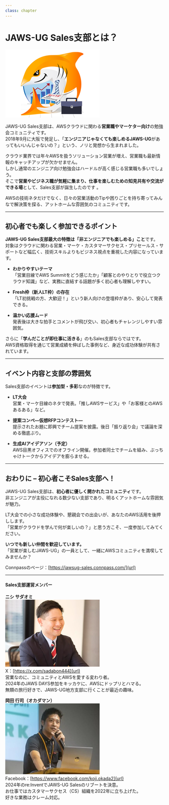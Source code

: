 ```yaml
---
class: chapter
---
```


# JAWS-UG Sales支部とは？
<img src="images/Sales/JAWS-UG Sales.png" />  

JAWS-UG Sales支部は、AWSクラウドに関わる**営業職やマーケター向け**の勉強会コミュニティです。  
2018年9月に大阪で発足し、「**エンジニアじゃなくても楽しめるJAWS-UG**があってもいいんじゃないの？」という、ノリと発想から生まれました。  

クラウド業界では年々AWSを扱うソリューション営業が増え、営業職も最新情報のキャッチアップが欠かせません。  
しかし通常のエンジニア向け勉強会はハードルが高く感じる営業職も多いでしょう。  
そこで**営業やビジネス職が気軽に集まり、仕事を楽しむための知見共有や交流ができる場**として、Sales支部が誕生したのです 。  

AWSの技術ネタだけでなく、日々の営業活動のTipや困りごとを持ち寄ってみんなで解決策を探る、アットホームな雰囲気のコミュニティです。  
  
---

## 初心者でも楽しく参加できるポイント
**JAWS-UG Sales支部最大の特徴は「非エンジニアでも楽しめる」こと**です。  
対象はクラウドに関わる営業・マーケ・カスタマーサクセス・プリセールス・サポートなど幅広く、技術スキルよりもビジネス視点を重視した内容になっています。  

- **わかりやすいテーマ**  
  「営業目線でAWS Summitをどう感じたか」「顧客とのやりとりで役立つクラウド知識」など、実務に直結する話題が多く初心者も理解しやすい。  

- **Fresh枠（新人LT枠）の存在**  
  「LT初挑戦の方、大歓迎！」という新人向けの登壇枠があり、安心して発表できる。  

- **温かい応援ムード**  
  発表後は大きな拍手とコメントが飛び交い、初心者もチャレンジしやすい雰囲気。  

さらに「**学んだことが即仕事に活きる**」のもSales支部ならではです。  
AWS資格取得を通じて営業成績を伸ばした事例など、身近な成功体験が共有されています。  

---

## イベント内容と支部の雰囲気
Sales支部のイベントは**参加型・多彩**なのが特徴です。  

- **LT大会**  
  営業・マーケ目線のネタで発表。「推しAWSサービス」や「お客様とのAWSあるある」など。  

- **提案コンペ―仮想RFPコンテスト―**  
  提示されたお題に即興でチーム提案を披露。後日「振り返り会」で議論を深める徹底ぶり。  

- **生成AIアイデアソン（予定）**  
  AWS目黒オフィスでのオフライン開催。参加者同士でチームを組み、ぶっちゃけトークからアイデアを膨らませる。  

---

## おわりに – 初心者こそSales支部へ！
JAWS-UG Sales支部は、**初心者に優しく開かれたコミュニティ**です。  
非エンジニアが主役になれる数少ない支部であり、明るくアットホームな雰囲気が魅力。  
  
LT大会での小さな成功体験や、懇親会での出会いが、あなたのAWS活用を後押しします。  
「営業がクラウドを学んで何が楽しいの？」と思う方こそ、一度参加してみてください。  

**いつでも新しい仲間を歓迎しています。**  
「営業が楽しむJAWS-UG」の一員として、一緒にAWSコミュニティを満喫してみませんか？  

Connpassのページ：[https://jawsug-sales.connpass.com/](url)  

___

#### Sales支部運営メンバー
**ニシ サダオミ**  
<img src="images/Sales/sadaomi-nishi.png" />  
X：[https://x.com/sadabon444](url)  
営業なのに、コミュニティとAWSを愛する変わり者。  
2024年のJAWS DAYS参加をキッカケに、AWSにドップリとハマる。    
無類の旅行好きで、JAWS-UG地方支部に行くことが最近の趣味。  

**岡田 行司（オカダマン）**  
<img src="images/Sales/okadaman.jpg" />  
Facebook：[https://www.facebook.com/koji.okada2](url)  
2024年のre:InventでJAWS-UG Salesのリブートを決意。  
お仕事ではカスタマーサクセス（CS）組織を2022年に立ち上げた。  
好きな業務はクレーム対応。  
